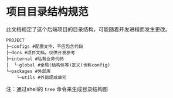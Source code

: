 # 项目目录结构规范

此文档规定了这个后端项目的目录结构，可能随着开发进程而发生更改。

```
PROJECT
├─configs #配置文件，不应包含代码
├─docs #项目文档，仅供开发参考
├─internal #私有业务代码
│  └─global #全局(结构体等)定义(也称config)
└─packages #外部库
    └─utils #外部现成单元
```

注：通过shell的 `tree` 命令来生成目录结构图